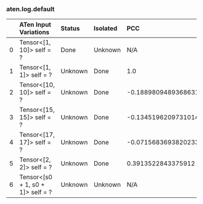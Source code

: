 ### aten.log.default
|    | ATen Input Variations             | Status   | Isolated   | PCC                  | Host   |
|---:|:----------------------------------|:---------|:-----------|:---------------------|:-------|
|  0 | Tensor<[1, 10]> self = ?          | Done     | Unknown    | N/A                  | N/A    |
|  1 | Tensor<[1, 1]> self = ?           | Unknown  | Done       | 1.0                  | 0      |
|  2 | Tensor<[10, 10]> self = ?         | Unknown  | Done       | -0.18898094893686315 | 0      |
|  3 | Tensor<[15, 15]> self = ?         | Unknown  | Done       | -0.13451962097310144 | 0      |
|  4 | Tensor<[17, 17]> self = ?         | Unknown  | Done       | -0.07156836938202332 | 0      |
|  5 | Tensor<[2, 2]> self = ?           | Unknown  | Done       | 0.3913522843375912   | 0      |
|  6 | Tensor<[s0 + 1, s0 + 1]> self = ? | Unknown  | Unknown    | N/A                  | N/A    |

